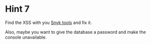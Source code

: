 # Hint 7

Find the XSS with you [Snyk tools](../tools/snyktools.md) and fix it.

Also, maybe you want to give the database a password and make the console unavailable. 
